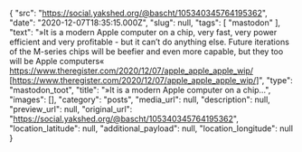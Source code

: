 {
  "src": "https://social.yakshed.org/@bascht/105340345764195362",
  "date": "2020-12-07T18:35:15.000Z",
  "slug": null,
  "tags": [
    "mastodon"
  ],
  "text": "»It is a modern Apple computer on a chip, very fast, very power efficient and very profitable - but it can’t do anything else. Future iterations of the M-series chips will be beefier and even more capable, but they too will be Apple computers« https://www.theregister.com/2020/12/07/apple_apple_apple_wip/ [https://www.theregister.com/2020/12/07/apple_apple_apple_wip/]",
  "type": "mastodon_toot",
  "title": "»It is a modern Apple computer on a chip…",
  "images": [],
  "category": "posts",
  "media_url": null,
  "description": null,
  "preview_url": null,
  "original_url": "https://social.yakshed.org/@bascht/105340345764195362",
  "location_latitude": null,
  "additional_payload": null,
  "location_longitude": null
}